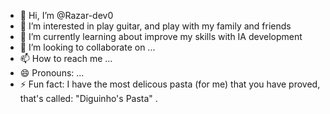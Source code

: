 - 👋 Hi, I’m @Razar-dev0
- 👀 I’m interested in play guitar, and play with my family and friends
- 🌱 I’m currently learning about improve my skills with IA development
- 💞️ I’m looking to collaborate on ...
- 📫 How to reach me ...
- 😄 Pronouns: ...
- ⚡ Fun fact: I have the most delicous pasta (for me) that you have proved, that's called: "Diguinho's Pasta" .

<!---
Razar-dev0/Razar-dev0 is a ✨ special ✨ repository because its `README.md` (this file) appears on your GitHub profile.
You can click the Preview link to take a look at your changes.
--->
